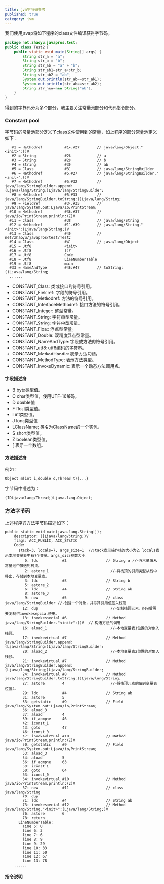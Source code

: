 ```yaml
---
title: jvm字节码参考
published: true
category: jvm
---
```


我们使用javap将如下程序的class文件编译获得字节码。
```java
package net.zhaoyu.javapros.test;
public class Test2 {
    public static void main(String[] args) {
        String str_a = "a";
        String str_b = "b";
        String str_ab = "a" + "b";
        String str_ab1=str_a+str_b;
        String str_ab2 = "ab";
        System.out.println(str_ab==str_ab1);
        System.out.println(str_ab==str_ab2);
        String str_new=new String("ab");
    }
}
```
得到的字节码分为多个部分，我主要关注常量池部分和代码指令部分。

### Constant pool
字节码的常量池部分定义了class文件使用到的常量，如上程序的部分常量池定义如下：
```
   #1 = Methodref          #14.#27        // java/lang/Object."<init>":()V
   #2 = String             #28            // a
   #3 = String             #29            // b
   #4 = String             #30            // ab
   #5 = Class              #31            // java/lang/StringBuilder
   #6 = Methodref          #5.#27         // java/lang/StringBuilder."<init>":()V
   #7 = Methodref          #5.#32         // java/lang/StringBuilder.append:(Ljava/lang/String;)Ljava/lang/StringBuilder;
   #8 = Methodref          #5.#33         // java/lang/StringBuilder.toString:()Ljava/lang/String;
   #9 = Fieldref           #34.#35        // java/lang/System.out:Ljava/io/PrintStream;
  #10 = Methodref          #36.#37        // java/io/PrintStream.println:(Z)V
  #11 = Class              #38            // java/lang/String
  #12 = Methodref          #11.#39        // java/lang/String."<init>":(Ljava/lang/String;)V
  #13 = Class              #40            // net/zhaoyu/javapros/test/Test2
  #14 = Class              #41            // java/lang/Object
  #15 = Utf8               <init>
  #16 = Utf8               ()V
  #17 = Utf8               Code
  #18 = Utf8               LineNumberTable
  #19 = Utf8               main
  #33 = NameAndType        #46:#47        // toString:()Ljava/lang/String;
  ......
```

* CONSTANT_Class: 类或接口的符号引用。
* CONSTANT_Fieldref: 字段的符号引用。
* CONSTANT_Methodref: 方法的符号引用。
* CONSTANT_InterfaceMethodref: 接口方法的符号引用。
* CONSTANT_Integer: 整型常量。
* CONSTANT_String: 字符串型常量。
* CONSTANT_String: 字符串型常量。
* CONSTANT_Float: 浮点型常量。
* CONSTANT_Double: 双精度浮点型常量。
* CONSTANT_NameAndType: 字段或方法的符号引用。
* CONSTANT_utf8: utf8编码的字符串。
* CONSTANT_MethodHandle: 表示方法句柄。
* CONSTANT_MethodType: 表示方法类型。
* CONSTANT_InvokeDynamic: 表示一个动态方法调用点。

#### 字段描述符
* B byte类型值。
* C char类型值，使用UTF-16编码。
* D double值
* F float类型值。
* I int类型值。
* J long类型值
* LClassName; 类名为ClassName的一个实例。
* S short类型值。
* Z boolean类型值。
* [ 表示一个数组。

#### 方法描述符
例如：
```
Object m(int i,double d,Thread t){...}
```
字节码中描述为：
```
(IDLjava/lang/Thread;)Ljava.lang.Object;
```

### 方法字节码
上述程序的方法字节码描述如下：
```
public static void main(java.lang.String[]);
    descriptor: ([Ljava/lang/String;)V
    flags: ACC_PUBLIC, ACC_STATIC
    Code:
      stack=3, locals=7, args_size=1  //stack表示操作栈的大小为2，locals表示本地变量表中有7个变量。args_size参数大小
         0: ldc           #2                  // String a //-将常量值从常量池中推送到栈顶。
         2: astore_1                            //-将栈顶的引用类型从栈中移出，存储到本地变量表。
         3: ldc           #3                  // String b 
         5: astore_2
         6: ldc           #4                  // String ab
         8: astore_3
         9: new           #5                  // class java/lang/StringBuilder //-创建一个对象，并将其引用值压入栈顶
        12: dup                                 //-复制栈顶元素，new后需要复制供invokesepcial使用。
        13: invokespecial #6                  // Method java/lang/StringBuilder."<init>":()V  //-构造方法的调用
        16: aload_1                             //-本地变量表1位置的对象入栈顶。
        17: invokevirtual #7                  // Method java/lang/StringBuilder.append:(Ljava/lang/String;)Ljava/lang/StringBuilder;
        20: aload_2                             //-本地变量表2位置的对象入栈顶。
        21: invokevirtual #7                  // Method java/lang/StringBuilder.append:(Ljava/lang/String;)Ljava/lang/StringBuilder;
        24: invokevirtual #8                  // Method java/lang/StringBuilder.toString:()Ljava/lang/String;
        27: astore        4                     //-将栈顶元素的值到变量表位置4.
        29: ldc           #4                  // String ab
        31: astore        5
        33: getstatic     #9                  // Field java/lang/System.out:Ljava/io/PrintStream;
        36: aload_3
        37: aload         4
        39: if_acmpne     46
        42: iconst_1
        43: goto          47
        46: iconst_0
        47: invokevirtual #10                 // Method java/io/PrintStream.println:(Z)V
        50: getstatic     #9                  // Field java/lang/System.out:Ljava/io/PrintStream;
        53: aload_3
        54: aload         5
        56: if_acmpne     63
        59: iconst_1
        60: goto          64
        63: iconst_0
        64: invokevirtual #10                 // Method java/io/PrintStream.println:(Z)V
        67: new           #11                 // class java/lang/String
        70: dup
        71: ldc           #4                  // String ab
        73: invokespecial #12                 // Method java/lang/String."<init>":(Ljava/lang/String;)V
        76: astore        6
        78: return
      LineNumberTable:
        line 5: 0
        line 6: 3
        line 7: 6
        line 8: 9
        line 9: 29
        line 10: 33
        line 11: 50
        line 12: 67
        line 13: 78
    ......
```

#### 指令说明
